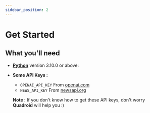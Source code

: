 ```yaml
---
sidebar_position: 2
---
```


# Get Started

## What you'll need

- **[Python](https://www.python.org/downloads/)** version 3.10.0 or above:

- **Some API Keys :**
  - `OPENAI_API_KEY` From [openai.com](https://openai.com/)
  - `NEWS_API_KEY` From [newsapi.org](https://newsapi.org/)

  **Note :** If you don't know how to get these API keys, don't worry **Quadroid** will help you :)